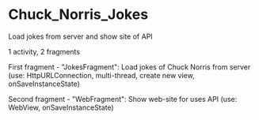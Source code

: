 # Chuck_Norris_Jokes
Load jokes from server and show site of API

1 activity, 2 fragments

First fragment - "JokesFragment": Load jokes of Chuck Norris from server (use: HttpURLConnection, multi-thread, create new view, onSaveInstanceState)

Second fragment - "WebFragment": Show web-site for uses API (use: WebView, onSaveInstanceState)
